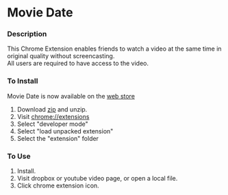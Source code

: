 # Movie Date

### Description

This Chrome Extension enables friends to watch a video at the same time in original quality without screencasting.  
All users are required to have access to the video.

### To Install

Movie Date is now available on the [web store](https://chrome.google.com/webstore/detail/movie-date/iofdkijmnaoabjndjbichhbllhbbkbde)

1. Download [zip](https://github.com/dcep93/moviedate/releases) and unzip.
2. Visit [chrome://extensions](chrome://extensions)
3. Select "developer mode"
4. Select "load unpacked extension"
5. Select the "extension" folder

### To Use

1. Install.
2. Visit dropbox or youtube video page, or open a local file.
3. Click chrome extension icon.
